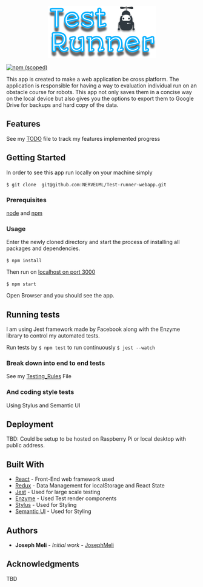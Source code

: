 
<p align="center"><img src="https://github.com/NERVEUML/Test-runner-webapp/blob/master/src/media/assets/Logo.png"></p>


[![npm (scoped)](https://img.shields.io/npm/v/@cycle/core.svg)]() <br />

This app is created to make a web application be cross platform. The application is responsible for having a way to evaluation individual run on an obstacle course for robots. This app not only saves them in a concise way on the local device but also gives you the options to export them to Google Drive for backups and hard copy of the data.

## Features
 
 See my [TODO](https://github.com/NERVEUML/Test-runner-webapp/blob/master/src/TODO.md) file to track my features implemented progress

## Getting Started

In order to see this app run locally on your machine simply
 
``` $ git clone  git@github.com:NERVEUML/Test-runner-webapp.git ```

### Prerequisites

[node](https://nodejs.org/en/) and [npm](https://www.npmjs.com/)

### Usage

Enter the newly cloned directory and start the process of installing all packages and dependencies.

``` $ npm install ```

Then run on [localhost on port 3000](http://localhost:3000)

``` $ npm start ```

Open Browser and you should see the app.

## Running tests

 I am using  Jest framework made by Facebook along with the Enzyme library to control my automated tests.

 Run tests by 
``` $ npm test ```
to run continuously
``` $ jest --watch ```

### Break down into end to end tests

See my [Testing_Rules](https://github.com/NERVEUML/Test-runner-webapp/blob/master/src/__tests__/Testing_Rules.md) File

### And coding style tests

Using Stylus and Semantic UI

## Deployment

TBD: Could be setup to be hosted on Raspberry Pi or local desktop with public address.

## Built With

* [React](https://facebook.github.io/react/) - Front-End web framework used
* [Redux](http://redux.js.org/) - Data Management for localStorage and React State
* [Jest](https://facebook.github.io/jest/) - Used for large scale testing 
* [Enzyme](http://airbnb.io/enzyme/) - Used Test render components
* [Stylus](http://stylus-lang.com/) - Used for Styling
* [Semantic UI](https://react.semantic-ui.com/introduction) - Used for Styling

## Authors

* **Joseph Meli** - *Initial work* - [JosephMeli](https://github.com/JosephMeli)

## Acknowledgments
TBD
